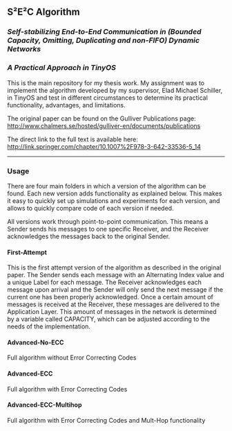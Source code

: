 ## S²E²C Algorithm
### *Self-stabilizing End-to-End Communication in (Bounded Capacity, Omitting, Duplicating and non-FIFO) Dynamic Networks*
### *A Practical Approach in TinyOS*

This is the main repository for my thesis work.
My assignment was to implement the algorithm developed by my supervisor, Elad Michael Schiller, in TinyOS and test in different circumstances to determine its practical functionality, advantages, and limitations.

The original paper can be found on the Gulliver Publications page:
http://www.chalmers.se/hosted/gulliver-en/documents/publications

The direct link to the full text is available here:
http://link.springer.com/chapter/10.1007%2F978-3-642-33536-5_14

----------------------------------------------------------------------

### Usage

There are four main folders in which a version of the algorithm can be found.
Each new version adds functionality as explained below.
This makes it easy to quickly set up simulations and experiments for each version, and allows to quickly compare code of each version if needed.

All versions work through point-to-point communication. This means a Sender sends his messages to one specific Receiver, and the Receiver acknowledges the messages back to the original Sender.

#### First-Attempt
This is the first attempt version of the algorithm as described in the original paper.
The Sender sends each message with an Alternating Index value and a unique Label for each message. The Receiver acknowledges each message upon arrival and the Sender will only send the next message if the current one has been properly acknowledged.
Once a certain amount of messages is received at the Receiver, these messages are delivered to the Application Layer.
This amount of messages in the network is determined by a variable called CAPACITY, which can be adjusted according to the needs of the implementation.

#### Advanced-No-ECC
Full algorithm without Error Correcting Codes

#### Advanced-ECC
Full algorithm with Error Correcting Codes

#### Advanced-ECC-Multihop
Full algorithm with Error Correcting Codes and Mult-Hop functionality
